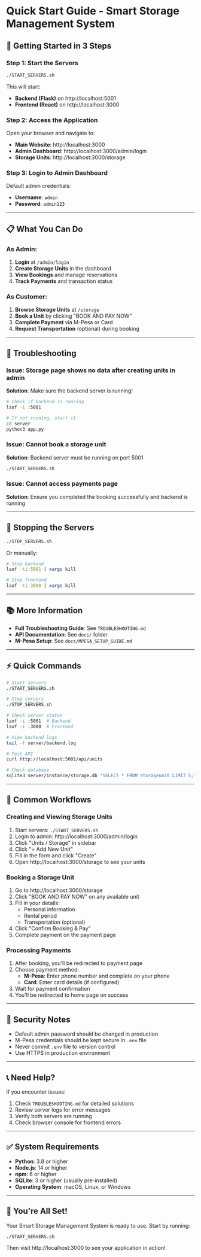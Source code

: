 # Quick Start Guide - Smart Storage Management System

## 🚀 Getting Started in 3 Steps

### Step 1: Start the Servers

```bash
./START_SERVERS.sh
```

This will start:
- **Backend (Flask)** on http://localhost:5001
- **Frontend (React)** on http://localhost:3000

### Step 2: Access the Application

Open your browser and navigate to:
- **Main Website**: http://localhost:3000
- **Admin Dashboard**: http://localhost:3000/admin/login
- **Storage Units**: http://localhost:3000/storage

### Step 3: Login to Admin Dashboard

Default admin credentials:
- **Username**: `admin`
- **Password**: `admin123`

---

## 📋 What You Can Do

### As Admin:
1. **Login** at `/admin/login`
2. **Create Storage Units** in the dashboard
3. **View Bookings** and manage reservations
4. **Track Payments** and transaction status

### As Customer:
1. **Browse Storage Units** at `/storage`
2. **Book a Unit** by clicking "BOOK AND PAY NOW"
3. **Complete Payment** via M-Pesa or Card
4. **Request Transportation** (optional) during booking

---

## 🔧 Troubleshooting

### Issue: Storage page shows no data after creating units in admin

**Solution**: Make sure the backend server is running!

```bash
# Check if backend is running
lsof -i :5001

# If not running, start it
cd server
python3 app.py
```

### Issue: Cannot book a storage unit

**Solution**: Backend server must be running on port 5001

```bash
./START_SERVERS.sh
```

### Issue: Cannot access payments page

**Solution**: Ensure you completed the booking successfully and backend is running

---

## 🛑 Stopping the Servers

```bash
./STOP_SERVERS.sh
```

Or manually:
```bash
# Stop backend
lsof -ti:5001 | xargs kill

# Stop frontend
lsof -ti:3000 | xargs kill
```

---

## 📚 More Information

- **Full Troubleshooting Guide**: See `TROUBLESHOOTING.md`
- **API Documentation**: See `docs/` folder
- **M-Pesa Setup**: See `docs/MPESA_SETUP_GUIDE.md`

---

## ⚡ Quick Commands

```bash
# Start servers
./START_SERVERS.sh

# Stop servers
./STOP_SERVERS.sh

# Check server status
lsof -i :5001  # Backend
lsof -i :3000  # Frontend

# View backend logs
tail -f server/backend.log

# Test API
curl http://localhost:5001/api/units

# Check database
sqlite3 server/instance/storage.db "SELECT * FROM storageunit LIMIT 5;"
```

---

## 🎯 Common Workflows

### Creating and Viewing Storage Units

1. Start servers: `./START_SERVERS.sh`
2. Login to admin: http://localhost:3000/admin/login
3. Click "Units / Storage" in sidebar
4. Click "+ Add New Unit"
5. Fill in the form and click "Create"
6. Open http://localhost:3000/storage to see your units

### Booking a Storage Unit

1. Go to http://localhost:3000/storage
2. Click "BOOK AND PAY NOW" on any available unit
3. Fill in your details:
   - Personal information
   - Rental period
   - Transportation (optional)
4. Click "Confirm Booking & Pay"
5. Complete payment on the payment page

### Processing Payments

1. After booking, you'll be redirected to payment page
2. Choose payment method:
   - **M-Pesa**: Enter phone number and complete on your phone
   - **Card**: Enter card details (if configured)
3. Wait for payment confirmation
4. You'll be redirected to home page on success

---

## 🔐 Security Notes

- Default admin password should be changed in production
- M-Pesa credentials should be kept secure in `.env` file
- Never commit `.env` file to version control
- Use HTTPS in production environment

---

## 📞 Need Help?

If you encounter issues:

1. Check `TROUBLESHOOTING.md` for detailed solutions
2. Review server logs for error messages
3. Verify both servers are running
4. Check browser console for frontend errors

---

## ✅ System Requirements

- **Python**: 3.8 or higher
- **Node.js**: 14 or higher
- **npm**: 6 or higher
- **SQLite**: 3 or higher (usually pre-installed)
- **Operating System**: macOS, Linux, or Windows

---

## 🎉 You're All Set!

Your Smart Storage Management System is ready to use. Start by running:

```bash
./START_SERVERS.sh
```

Then visit http://localhost:3000 to see your application in action!
